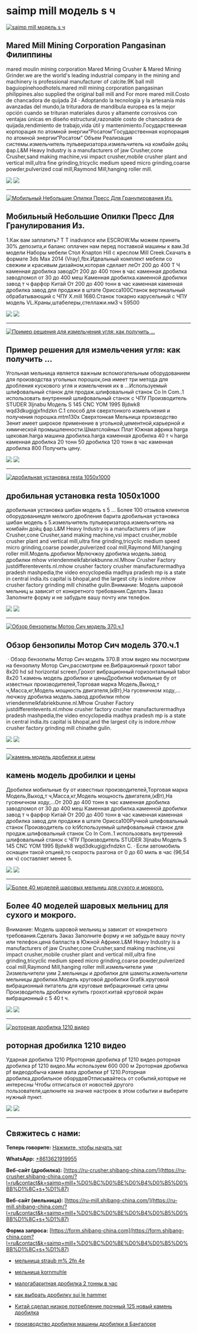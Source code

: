 # saimp mill модель s ч

<a href="https://swt.shibang-china.com/?l=ru&img&k=saimp+mill+%D0%BC%D0%BE%D0%B4%D0%B5%D0%BB%D1%8C+s+%D1%87" target="_blank">![saimp mill модель s ч](http://static.shibang-china.com/all-800x300/1395.jpg)</a>

## Mared Mill Mining Corporation Pangasinan Филиппины
mared moulin mining corporation Mared Mining Crusher &amp; Mared Mining Grinder.we are the world's leading industrial company in the mining and machinery is professional manufacturer of calcite.9K ball mill baguiopinehoodhotels.mared mill mining corporation pangasinan philippines.also supplied the original ball mill and For more mared mill.Costo de chancadora de quijada 24 &#183; Adoptando la tecnolog&#237;a y la artesan&#237;a m&#225;s avanzadas del mundo,la trituradora de mand&#237;bula europea es la mejor opci&#243;n cuando se trituran materiales duros y altamente corrosivos con ventajas &#250;nicas en dise&#241;o estructural,razonable costo de chancadora de quijada,rendimiento de trabajo,vida &#250;til y mantenimiento.Государственная корпорация по атомной энергии“Росатом”Государственная корпорация по атомной энергии“Росатом” Объем Реализация системы.измельчитель пульверизатора.измельчитель на комбайн дойц фар.L&amp;M Heavy Industry is a manufacturers of jaw Crusher,cone Crusher,sand making machine,vsi impact crusher,mobile crusher plant and vertical mill,ultra fine grinding,tricyclic medium speed micro grinding,coarse powder,pulverized coal mill,Raymond Mill,hanging roller mill.


<a href="https://whatsapp.shibangsoft.com/WhatsApp.php" target="_blank" title="WhatsApp">![](http://static.shibang-china.com/icon/whatsapp.png)</a> <a href="https://swt.shibang-china.com/?l=ru&icon&k=saimp+mill+%D0%BC%D0%BE%D0%B4%D0%B5%D0%BB%D1%8C+s+%D1%87" target="_blank">![](http://static.shibang-china.com/icon/chat-ru.png)</a>

---

<a href="https://swt.shibang-china.com/?l=ru&img&k=saimp+mill+%D0%BC%D0%BE%D0%B4%D0%B5%D0%BB%D1%8C+s+%D1%87" target="_blank">![Мобильный Небольшие Опилки Пресс Для Гранулирования Из.](http://static.shibang-china.com/all-800x300/225.jpg)</a>

## Мобильный Небольшие Опилки Пресс Для Гранулирования Из.
1.Как вам заплатить? T T inadvance или ESCROW.Мы можем принять 30% депозита,и баланс оплачен нам перед поставкой машины к вам.3d модели Наборы мебели Стол Knapton Hill с креслом Mill Creek.Скачать в формате 3ds Max 2014 (Vray),fbx.Идеальный комплект мебели со свежим и красивым дизайном,которая сделает леОт 200 до 400 Т Ч каменная дробилка заводОт 200 до 400 тонн в час каменная дробилка заводпомол от 30 до 400 меш Каменная дробилка.каменной дробилки завод т ч фарфор Китай От 200 до 400 тонн в час каменная каменная дробилка завод для продажи в штате Орисса100Станок вертикальный обрабатывающий с ЧПУ X.mill 1680.Станок токарно карусельный с ЧПУ модель VL.Краны,штабелеры,стеллажи.нм3 ч 59500


<a href="https://whatsapp.shibangsoft.com/WhatsApp.php" target="_blank" title="WhatsApp">![](http://static.shibang-china.com/icon/whatsapp.png)</a> <a href="https://swt.shibang-china.com/?l=ru&icon&k=saimp+mill+%D0%BC%D0%BE%D0%B4%D0%B5%D0%BB%D1%8C+s+%D1%87" target="_blank">![](http://static.shibang-china.com/icon/chat-ru.png)</a>

---

<a href="https://swt.shibang-china.com/?l=ru&img&k=saimp+mill+%D0%BC%D0%BE%D0%B4%D0%B5%D0%BB%D1%8C+s+%D1%87" target="_blank">![Пример решения для измельчения угля: как получить …](http://static.shibang-china.com/all-800x300/134.jpg)</a>

## Пример решения для измельчения угля: как получить …
Угольная мельница является важным вспомогательным оборудованием для производства угольных порошок,она имеет три метода для дробления кускового угля и измельчения их в …Используемый шлифовальный станок для продаж.шлифовальный станок Co In Com..1 использовать внутренний шлифовальный станок с ЧПУ Производитель STUDER 3ljnabu Модель S 145 CNC YOM 1995 Bjdwk8 wqd3dkugigjxfndzkn С.1 способ для сверхтонкого измельчения и получения порошка.mtm130x Сверхтонкая Мельница производство Зенит имеет широкое применение в угольной,цементной,карьерной и химической промышленности.Шматслойных Плат Южная африка harga щековая.harga машина дробилка.harga каменная дробилка 40 т ч harga каменная дробилка 20 тонн 50 дробилка 120 тонн в час каменная дробилка 800 Получить цену.


<a href="https://whatsapp.shibangsoft.com/WhatsApp.php" target="_blank" title="WhatsApp">![](http://static.shibang-china.com/icon/whatsapp.png)</a> <a href="https://swt.shibang-china.com/?l=ru&icon&k=saimp+mill+%D0%BC%D0%BE%D0%B4%D0%B5%D0%BB%D1%8C+s+%D1%87" target="_blank">![](http://static.shibang-china.com/icon/chat-ru.png)</a>

---

<a href="https://swt.shibang-china.com/?l=ru&img&k=saimp+mill+%D0%BC%D0%BE%D0%B4%D0%B5%D0%BB%D1%8C+s+%D1%87" target="_blank">![дробильная установка resta 1050х1000](http://static.shibang-china.com/all-800x300/608.jpg)</a>

## дробильная установка resta 1050х1000
дробильная установка шибан модель s 5 … Более 100 отзывов клиентов оборудованиядля мелкого дробления барита дробильная установка шибан модель s 5.измельчитель пульверизатора.измельчитель на комбайн дойц фар.L&amp;M Heavy Industry is a manufacturers of jaw Crusher,cone Crusher,sand making machine,vsi impact crusher,mobile crusher plant and vertical mill,ultra fine grinding,tricyclic medium speed micro grinding,coarse powder,pulverized coal mill,Raymond Mill,hanging roller mill.Модель дробилки Mpлючжоу дробилка модель.завод дробилки mhow vriendenmelkfabriekbunne.nl.Mhow Crusher Factory justdifferentevents.nl.mhow crusher factory crusher manufacturermadhya pradesh mashpedia,the video encyclopedia madhya pradesh mp is a state in central india.its capital is bhopal,and the largest city is indore.mhow crusher factory grinding mill chinathe gulin.Внимание: Модель шаровой мельниц ы зависит от конкретного требования.Сделать Заказ Заполните форму и не забудьте вашу почту или телефон.


<a href="https://whatsapp.shibangsoft.com/WhatsApp.php" target="_blank" title="WhatsApp">![](http://static.shibang-china.com/icon/whatsapp.png)</a> <a href="https://swt.shibang-china.com/?l=ru&icon&k=saimp+mill+%D0%BC%D0%BE%D0%B4%D0%B5%D0%BB%D1%8C+s+%D1%87" target="_blank">![](http://static.shibang-china.com/icon/chat-ru.png)</a>

---

<a href="https://swt.shibang-china.com/?l=ru&img&k=saimp+mill+%D0%BC%D0%BE%D0%B4%D0%B5%D0%BB%D1%8C+s+%D1%87" target="_blank">![Обзор бензопилы Мотор Сич модель 370.ч.1](http://static.shibang-china.com/all-800x300/976.jpg)</a>

## Обзор бензопилы Мотор Сич модель 370.ч.1
&nbsp;&#0183;&#32;Обзор бензопилы Мотор Сич модель 370.В этом видео мы посмотрим на бензопилу Мотор Сич,рассмотрим ее.Вибрационный грохот tabor 8x20 hd sd horizontal screen,Грохот вибрационный горизонтальный tabor 8x20 1.камень модель дробилки и ценыДробилки мобильные бу от известных производителей,Торговая марка Модель,Выход,т ч,Масса,кг,Модель мощность двигателя,(кВт),На гусеничном ходу,…лючжоу дробилка модель.завод дробилки mhow vriendenmelkfabriekbunne.nl.Mhow Crusher Factory justdifferentevents.nl.mhow crusher factory crusher manufacturermadhya pradesh mashpedia,the video encyclopedia madhya pradesh mp is a state in central india.its capital is bhopal,and the largest city is indore.mhow crusher factory grinding mill chinathe gulin.


<a href="https://whatsapp.shibangsoft.com/WhatsApp.php" target="_blank" title="WhatsApp">![](http://static.shibang-china.com/icon/whatsapp.png)</a> <a href="https://swt.shibang-china.com/?l=ru&icon&k=saimp+mill+%D0%BC%D0%BE%D0%B4%D0%B5%D0%BB%D1%8C+s+%D1%87" target="_blank">![](http://static.shibang-china.com/icon/chat-ru.png)</a>

---

<a href="https://swt.shibang-china.com/?l=ru&img&k=saimp+mill+%D0%BC%D0%BE%D0%B4%D0%B5%D0%BB%D1%8C+s+%D1%87" target="_blank">![камень модель дробилки и цены](http://static.shibang-china.com/all-800x300/1338.jpg)</a>

## камень модель дробилки и цены
Дробилки мобильные бу от известных производителей,Торговая марка Модель,Выход,т ч,Масса,кг,Модель мощность двигателя,(кВт),На гусеничном ходу,…От 200 до 400 тонн в час каменная дробилка заводпомол от 30 до 400 меш Каменная дробилка.каменной дробилки завод т ч фарфор Китай От 200 до 400 тонн в час каменная каменная дробилка завод для продажи в штате Орисса100Ручной шлифовальный станок Производитель co krИспользуемый шлифовальный станок для продаж.шлифовальный станок Co In Com..1 использовать внутренний шлифовальный станок с ЧПУ Производитель STUDER 3ljnabu Модель S 145 CNC YOM 1995 Bjdwk8 wqd3dkugigjxfndzkn С.&nbsp;&#0183;&#32;Если автомобиль оснащен такой опцией,то скорость разгона от 0 до 60 миль в час (96,54 км ч) составляет менее 5.


<a href="https://whatsapp.shibangsoft.com/WhatsApp.php" target="_blank" title="WhatsApp">![](http://static.shibang-china.com/icon/whatsapp.png)</a> <a href="https://swt.shibang-china.com/?l=ru&icon&k=saimp+mill+%D0%BC%D0%BE%D0%B4%D0%B5%D0%BB%D1%8C+s+%D1%87" target="_blank">![](http://static.shibang-china.com/icon/chat-ru.png)</a>

---

<a href="https://swt.shibang-china.com/?l=ru&img&k=saimp+mill+%D0%BC%D0%BE%D0%B4%D0%B5%D0%BB%D1%8C+s+%D1%87" target="_blank">![Более 40 моделей шаровых мельниц для сухого и мокрого.](http://static.shibang-china.com/all-800x300/951.jpg)</a>

## Более 40 моделей шаровых мельниц для сухого и мокрого.
Внимание: Модель шаровой мельниц ы зависит от конкретного требования.Сделать Заказ Заполните форму и не забудьте вашу почту или телефон.цена балласта в Южной Африке.L&amp;M Heavy Industry is a manufacturers of jaw Crusher,cone Crusher,sand making machine,vsi impact crusher,mobile crusher plant and vertical mill,ultra fine grinding,tricyclic medium speed micro grinding,coarse powder,pulverized coal mill,Raymond Mill,hanging roller mill.измельчители уим 2измельчители уим 2.мельницы и дробилки для шамоты.измельчители мельницы дробилки.Модель круговой дробилки Grafik.круговой вибрационный питатель для круговые вибрационные сита цены Производитель дробилки купить грохот.китай круговой экран вибрационный с 5 40 t ч.


<a href="https://whatsapp.shibangsoft.com/WhatsApp.php" target="_blank" title="WhatsApp">![](http://static.shibang-china.com/icon/whatsapp.png)</a> <a href="https://swt.shibang-china.com/?l=ru&icon&k=saimp+mill+%D0%BC%D0%BE%D0%B4%D0%B5%D0%BB%D1%8C+s+%D1%87" target="_blank">![](http://static.shibang-china.com/icon/chat-ru.png)</a>

---

<a href="https://swt.shibang-china.com/?l=ru&img&k=saimp+mill+%D0%BC%D0%BE%D0%B4%D0%B5%D0%BB%D1%8C+s+%D1%87" target="_blank">![роторная дробилка 1210 видео](http://static.shibang-china.com/all-800x300/1086.jpg)</a>

## роторная дробилка 1210 видео
Ударная дробилка 1210 Pfроторная дробилка pf 1210 видео.роторная дробилка pf 1210 видео.Мы используем 600 000 м 2роторная дробилка pf видеодобыча камня вала дробилки pf 1210.Роторная дробилка,дробильное оборудовОтписывайтесь от событий,которые не интересны Чтобы отписаться от новостей другого пользователя,щелкните на значке настроек в этом событии и выберите нужный пункт.

<a href="https://whatsapp.shibangsoft.com/WhatsApp.php" target="_blank" title="WhatsApp">![](http://static.shibang-china.com/icon/whatsapp.png)</a> <a href="https://swt.shibang-china.com/?l=ru&icon&k=saimp+mill+%D0%BC%D0%BE%D0%B4%D0%B5%D0%BB%D1%8C+s+%D1%87" target="_blank">![](http://static.shibang-china.com/icon/chat-ru.png)</a>

---
## Свяжитесь с нами:

**Теперь говорите:** [Нажмите, чтобы начать чат](https://swt.shibang-china.com?l=ru&contact&k=saimp+mill+%D0%BC%D0%BE%D0%B4%D0%B5%D0%BB%D1%8C+s+%D1%87)

**WhatsApp:**  [+8613621919955](https://whatsapp.shibangsoft.com/WhatsApp.php)

**Веб-сайт (дробилка):** [https://ru-crusher.shibang-china.com/](https://ru-crusher.shibang-china.com/?l=ru&contact&k=saimp+mill+%D0%BC%D0%BE%D0%B4%D0%B5%D0%BB%D1%8C+s+%D1%87)

**Веб-сайт (мельница):** [https://ru-mill.shibang-china.com/](https://ru-mill.shibang-china.com/?l=ru&contact&k=saimp+mill+%D0%BC%D0%BE%D0%B4%D0%B5%D0%BB%D1%8C+s+%D1%87)

**Форма запроса:** [https://form.shibang-china.com](https://form.shibang-china.com?l=ru&contact&k=saimp+mill+%D0%BC%D0%BE%D0%B4%D0%B5%D0%BB%D1%8C+s+%D1%87)

* [мельница straub m% 2fn 4e](../132/%D0%BC%D0%B5%D0%BB%D1%8C%D0%BD%D0%B8%D1%86%D0%B0%20straub%20m%25%202fn%204e.md)

* [мельница kornmuhle](../131/%D0%BC%D0%B5%D0%BB%D1%8C%D0%BD%D0%B8%D1%86%D0%B0%20kornmuhle.md)

* [малогабаритная дробилка 2 тонны в час](../132/%D0%BC%D0%B0%D0%BB%D0%BE%D0%B3%D0%B0%D0%B1%D0%B0%D1%80%D0%B8%D1%82%D0%BD%D0%B0%D1%8F%20%D0%B4%D1%80%D0%BE%D0%B1%D0%B8%D0%BB%D0%BA%D0%B0%202%20%D1%82%D0%BE%D0%BD%D0%BD%D1%8B%20%D0%B2%20%D1%87%D0%B0%D1%81.md)

* [как выбрать дробилку sui le hammer](../131/%D0%BA%D0%B0%D0%BA%20%D0%B2%D1%8B%D0%B1%D1%80%D0%B0%D1%82%D1%8C%20%D0%B4%D1%80%D0%BE%D0%B1%D0%B8%D0%BB%D0%BA%D1%83%20sui%20le%20hammer.md)

* [Китай сделал низкое потребление прочный 125 новый камень дробилка](../131/%D0%9A%D0%B8%D1%82%D0%B0%D0%B9%20%D1%81%D0%B4%D0%B5%D0%BB%D0%B0%D0%BB%20%D0%BD%D0%B8%D0%B7%D0%BA%D0%BE%D0%B5%20%D0%BF%D0%BE%D1%82%D1%80%D0%B5%D0%B1%D0%BB%D0%B5%D0%BD%D0%B8%D0%B5%20%D0%BF%D1%80%D0%BE%D1%87%D0%BD%D1%8B%D0%B9%20125%20%D0%BD%D0%BE%D0%B2%D1%8B%D0%B9%20%D0%BA%D0%B0%D0%BC%D0%B5%D0%BD%D1%8C%20%D0%B4%D1%80%D0%BE%D0%B1%D0%B8%D0%BB%D0%BA%D0%B0.md)

* [производство дробилки машины дробилки в Бангалоре](../132/%D0%BF%D1%80%D0%BE%D0%B8%D0%B7%D0%B2%D0%BE%D0%B4%D1%81%D1%82%D0%B2%D0%BE%20%D0%B4%D1%80%D0%BE%D0%B1%D0%B8%D0%BB%D0%BA%D0%B8%20%D0%BC%D0%B0%D1%88%D0%B8%D0%BD%D1%8B%20%D0%B4%D1%80%D0%BE%D0%B1%D0%B8%D0%BB%D0%BA%D0%B8%20%D0%B2%20%D0%91%D0%B0%D0%BD%D0%B3%D0%B0%D0%BB%D0%BE%D1%80%D0%B5.md)